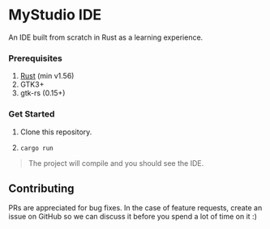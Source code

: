 # MyStudio IDE

An IDE built from scratch in Rust as a learning experience.

### Prerequisites

1. [Rust](https://rust-lang.org) (min v1.56)
2. GTK3+
3. gtk-rs (0.15+)

### Get Started

1. Clone this repository.

2. `cargo run`

> The project will compile and you should see the IDE.

## Contributing

PRs are appreciated for bug fixes. In the case of feature requests, create an issue on GitHub so we can discuss it before you spend a lot of time on it :) 

